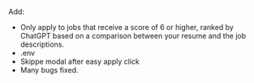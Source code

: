 Add:
* Only apply to jobs that receive a score of 6 or higher, ranked by ChatGPT based on a comparison between your resume and the job descriptions.
* .env
* Skippe modal after easy apply click
* Many bugs fixed.